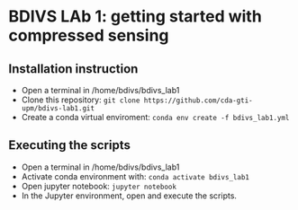 # BDIVS LAb 1: getting started with compressed sensing

## Installation instruction
- Open a terminal in /home/bdivs/bdivs_lab1
- Clone this repository: `git clone https://github.com/cda-gti-upm/bdivs-lab1.git`
- Create a conda virtual enviroment: `conda env create -f bdivs_lab1.yml`

## Executing the scripts
- Open a terminal in /home/bdivs/bdivs_lab1
- Activate conda environment with: `conda activate bdivs_lab1`
- Open jupyter notebook: `jupyter notebook`
- In the Jupyter environment, open and execute the scripts.
